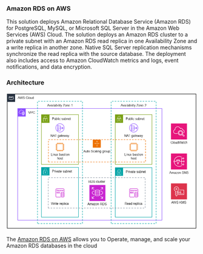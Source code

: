 ### Amazon RDS on AWS   
This solution deploys Amazon Relational Database Service (Amazon RDS) for PostgreSQL, MySQL, or Microsoft SQL Server in the Amazon Web Services (AWS) Cloud. The solution deploys an Amazon RDS cluster to a private subnet with an Amazon RDS read replica in one Availability Zone and a write replica in another zone. Native SQL Server replication mechanisms synchronize the read replica with the source database. The deployment also includes access to Amazon CloudWatch metrics and logs, event notifications, and data encryption.

### Architecture
![Amzon RDS on AWS](../../resources/images/amazon-rds-on-aws.png)

The [Amazon RDS on AWS](https://aws.amazon.com/solutions/implementations/amazon-rds-postgresql/) allows you to Operate, manage, and scale your Amazon RDS databases in the cloud
